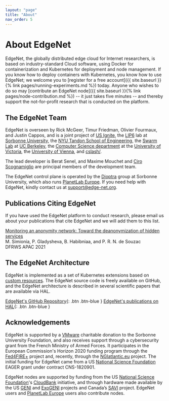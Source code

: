 ```yaml
---
layout: "page"
title: "About"
nav_order: 5
---
```


# About EdgeNet

EdgeNet, the globally distributed edge cloud for Internet researchers, is based on industry-standard 
Cloud software, using Docker for containerization and Kubernetes for deployment and node management.
If you know how to deploy containers with Kubernetes, you know how to use EdgeNet; we welcome you to 
[register for a free account]({{ site.baseurl }}{% link pages/running-experiments.md %}) today.
Anyone who wishes to do so may [contribute an EdgeNet node]({{ site.baseurl }}{% link pages/node-contribution.md %}) 
-- it just takes five minutes -- and thereby support the not-for-profit research that is conducted on the platform.  

## The EdgeNet Team

EdgeNet is overseen by Rick McGeer, Timur Friedman, Olivier Fourmaux, and Justin Cappos, and is a 
joint project of [US Ignite](https://www.us-ignite.org), the [LIP6](https://www.lip6.fr/) lab
at [Sorbonne University](https://www.sorbonne-universite.fr/),
the [NYU Tandon School of Engineering](https://engineering.nyu.edu/),
the [Swarm Lab](https://swarmlab.berkeley.edu/home) at [UC Berkeley](https://www.berkeley.edu/),
the [Computer Science department](https://www.uvic.ca/engineering/computerscience/) at
the [University of Victoria](https://www.uvic.ca/), 
the [University of Vienna](https://www.univie.ac.at/),
and [cslash/](https://cslash.com).

The lead developer is Berat Senel, and Maxime Mouchet and [Ciro Scognamiglio](https://cslash.com) are principal
members of the development team.

The EdgeNet control plane is operated by the [Dioptra](https://dioptra.io) group at Sorbonne University, 
which also runs [PlanetLab Europe](https://www.planet-lab.eu/).
If you need help with EdgeNet, kindly contact us at <support@edge-net.org>.

## Publications Citing EdgeNet

If you have used the EdgeNet platform to conduct research, please email us about your 
publications that cite EdgeNet and we will add them to this list.

[Monitoring an anonymity network: Toward the deanonymization of hidden services](https://dfrws.org/wp-content/uploads/2021/01/2021_APAC_paper-monitoring_an_anonymity_network-toward_the_deanonymization_of_hidden_services.pdf)  
M. Simionia, P. Gladysheva, B. Habibniaa, and P. R. N. de Souzac  
DFRWS APAC 2021

## The EdgeNet Architecture

EdgeNet is implemented as a set of Kubernetes extensions based
on [custom resources](https://kubernetes.io/docs/concepts/extend-kubernetes/api-extension/custom-resources/). The
EdgeNet source code is freely available on GitHub, and the EdgeNet architecture is described in several scientific
papers that are available via HAL.

[EdgeNet's GitHub Repository](https://github.com/EdgeNet-project/edgenet){: .btn .btn-blue }
[EdgeNet's publications on HAL](https://hal.archives-ouvertes.fr/search/index?q=EdgeNet){: .btn .btn-blue }


## Acknowledgements

EdgeNet is supported by a [VMware](https://www.vmware.com/) charitable donation to the Sorbonne University Foundation, 
and also receives support through a cybersecurity grant from the French Ministry of Armed Forces.
It participates in the European Commission's Horizon 2020 funding program through the [Fed4FIRE+](https://www.fed4fire.eu/) 
project and, recently, through the [NGIatlantic.eu](https://ngiatlantic.eu/) project.
The initial funding for EdgeNet came from a US [National Science Foundation](https://www.nsf.org/) EAGER grant under 
contract CNS-1820901.

EdgeNet nodes are supported by funding from the US [National Science Foundation](https://www.nsf.org/)'s [CloudBank](https://www.cloudbank.org) 
initiative, and through hardware made available by the US [GENI](https://geni.net) and [ExoGENI](http://www.exogeni.net/) projects and
Canada’s [SAVI](https://www.savinetwork.ca/) project.
EdgeNet users and [PlanetLab Europe](https://www.planet-lab.eu/) users also contribute nodes.

